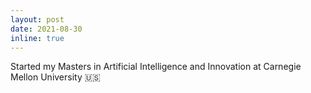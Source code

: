 ```yaml
---
layout: post
date: 2021-08-30
inline: true
---
```


Started my Masters in Artificial Intelligence and Innovation at Carnegie Mellon University 🇺🇸
